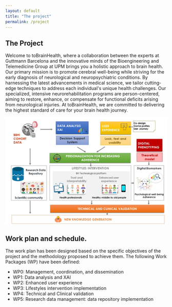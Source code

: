 ```yaml
---
layout: default
title: "The project"
permalink: /project
---
```


## The Project

Welcome to toBrainHealth, where a collaboration between the experts at Guttmann Barcelona and the innovative minds of the Bioengineering and Telemedicine Group at UPM brings you a holistic approach to brain health. Our primary mission is to promote cerebral well-being while striving for the early diagnosis of neurological and neuropsychiatric conditions. By harnessing the latest advancements in medical science, we tailor cutting-edge techniques to address each individual's unique health challenges. Our specialized, intensive neurorehabilitation programs are person-centered, aiming to restore, enhance, or compensate for functional deficits arising from neurological injuries. At toBrainHealth, we are committed to delivering the highest standard of care for your brain health journey.

![Figure](assets/images/project/Figure1.png)

## Work plan and schedule.

The work plan has been designed based on the specific objectives of the project and the methodology proposed to achieve them. The following Work Packages (WP) have been defined:
- WP0: Management, coordination, and dissemination
- WP1: Data analysis and XAI
- WP2: Enhanced user experience
- WP3: Lifestyles intervention implementation
- WP4: Technical and Clinical validation
- WP5: Research data management: data repository implementation